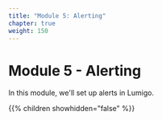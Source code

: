 ```yaml
---
title: "Module 5: Alerting"
chapter: true
weight: 150
---
```


# Module 5 - Alerting

In this module, we'll set up alerts in Lumigo.

{{% children showhidden="false" %}}